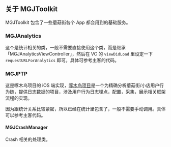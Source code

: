 ## 关于 MGJToolkit
MGJToolkit 包含了一些蘑菇街各个 App 都会用到的基础服务。

### MGJAnalytics
这个是统计相关的类，一般不需要直接使用这个类，而是继承「MGJAnalyticsViewController」，然后在 VC 的 `viewDidLoad` 里设定一下 `requestURLForAnalytics` 即可。具体可参考主客的代码。

### MGJPTP
这是啄木鸟项目的 iOS 端实现，[啄木鸟项目](http://gitlab.mogujie.org/fst_platform/woodpecker)是一个为精确分析蘑菇街/小店用户行为链，提供日志数据的项目，涉及用户行为日志埋点，配置，采集，展示相关框架流程的实现。

因为跟统计关系比较紧密，所以已经在统计里包含了，一般不需要手动调用。具体可以参考主客代码。

#### MGJCrashManager
Crash 相关的处理类。
